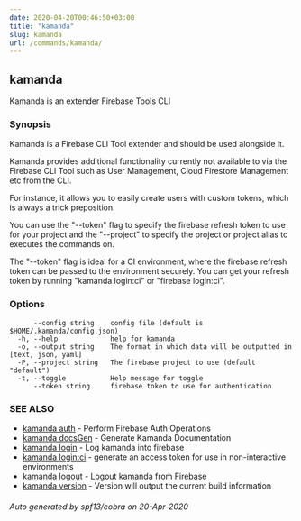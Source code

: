 ```yaml
---
date: 2020-04-20T00:46:50+03:00
title: "kamanda"
slug: kamanda
url: /commands/kamanda/
---
```

## kamanda

Kamanda is an extender Firebase Tools CLI

### Synopsis

Kamanda is a  Firebase CLI Tool extender and should be used alongside it. 

Kamanda provides additional functionality currently not available to via the 
Firebase CLI Tool such as User Management, Cloud Firestore Management etc from the CLI.

For instance, it allows you to easily create users with custom tokens, which is always a trick preposition.

You can use the "--token" flag to specify the firebase refresh token to use for your project and the 
"--project" to specify the project or project alias to executes the commands on.

The "--token" flag is ideal for a CI environment, where the firebase refresh token can be passed to the
environment securely. You can get your refresh token by running "kamanda login:ci" or "firebase login:ci".

### Options

```
      --config string    config file (default is $HOME/.kamanda/config.json)
  -h, --help             help for kamanda
  -o, --output string    The format in which data will be outputted in [text, json, yaml]
  -P, --project string   The firebase project to use (default "default")
  -t, --toggle           Help message for toggle
      --token string     firebase token to use for authentication
```

### SEE ALSO

* [kamanda auth](/commands/kamanda_auth/)	 - Perform Firebase Auth Operations
* [kamanda docsGen](/commands/kamanda_docsgen/)	 - Generate Kamanda Documentation
* [kamanda login](/commands/kamanda_login/)	 - Log kamanda into firebase
* [kamanda login:ci](/commands/kamanda_login:ci/)	 - generate an access token for use in non-interactive environments
* [kamanda logout](/commands/kamanda_logout/)	 - Logout kamanda from Firebase
* [kamanda version](/commands/kamanda_version/)	 - Version will output the current build information

###### Auto generated by spf13/cobra on 20-Apr-2020
